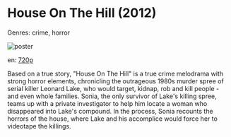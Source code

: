 # House On The Hill (2012)

Genres: crime, horror

![poster](http://image.tmdb.org/t/p/w500/gbvK5XgMIKcHoxAe5GlfQzN03rh.jpg)

en:
  [720p](magnet:?xt=urn:btih:69C36CA15E3F3E4A61493CF6F5C22092C1490584&tr=udp://glotorrents.pw:6969/announce&tr=udp://tracker.opentrackr.org:1337/announce&tr=udp://torrent.gresille.org:80/announce&tr=udp://tracker.openbittorrent.com:80&tr=udp://tracker.coppersurfer.tk:6969&tr=udp://tracker.leechers-paradise.org:6969&tr=udp://p4p.arenabg.ch:1337&tr=udp://tracker.internetwarriors.net:1337)
  


Based on a true story, "House On The Hill" is a true crime melodrama with strong horror elements, chronicling the outrageous 1980s murder spree of serial killer Leonard Lake, who would target, kidnap, rob and kill people - and even whole families. Sonia, the only survivor of Lake's killing spree, teams up with a private investigator to help him locate a woman who disappeared into Lake's compound. In the process, Sonia recounts the horrors of the house, where Lake and his accomplice would force her to videotape the killings.